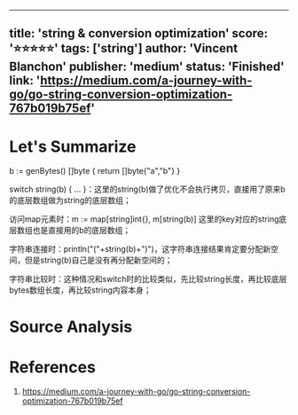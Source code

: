 
---
title: 'string & conversion optimization'
score: '⭐️⭐️⭐️⭐️⭐️'
tags: ['string']
author: 'Vincent Blanchon'
publisher: 'medium'
status: 'Finished'
link: 'https://medium.com/a-journey-with-go/go-string-conversion-optimization-767b019b75ef'
---

# Let's Summarize

b := genBytes() []byte { return []byte{"a","b"} }

switch string(b) { ... }：这里的string(b)做了优化不会执行拷贝，直接用了原来b的底层数组做为string的底层数组；

访问map元素时：m := map[string]int{}, m[string(b)] 这里的key对应的string底层数组也是直接用的b的底层数组；

字符串连接时：println("("+string(b)+")")，这字符串连接结果肯定要分配新空间，但是string(b)自己是没有再分配新空间的；

字符串比较时：这种情况和switch时的比较类似，先比较string长度，再比较底层bytes数组长度，再比较string内容本身；


# Source Analysis



# References
1. https://medium.com/a-journey-with-go/go-string-conversion-optimization-767b019b75ef
